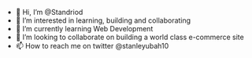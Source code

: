 - 👋 Hi, I’m @Standriod
- 👀 I’m interested in learning, building and collaborating 
- 🌱 I’m currently learning Web Development
- 💞️ I’m looking to collaborate on building a world class e-commerce site
- 📫 How to reach me on twitter @stanleyubah10

<!---
Standriod/Standriod is a ✨ special ✨ repository because its `README.md` (this file) appears on your GitHub profile.
You can click the Preview link to take a look at your changes.
--->

